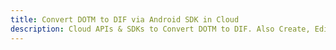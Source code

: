 ---title: Convert DOTM to DIF via Android SDK in Clouddescription: Cloud APIs & SDKs to Convert DOTM to DIF. Also Create, Edit & Render Microsoft Word & OpenOffice documents in the Cloud.---